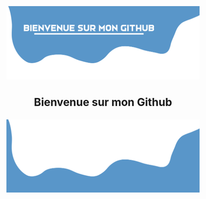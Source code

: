 ![alt text](./images/tetepage2.png)

# <p align="center">Bienvenue sur mon Github</p>

![alt text](./images/piedpage.png)